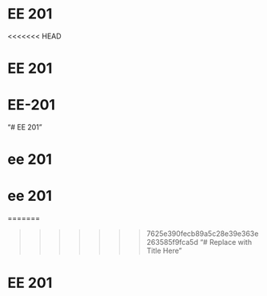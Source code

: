 # EE 201
<<<<<<< HEAD
# EE 201
# EE-201
“# EE 201”
# ee 201
# ee 201
=======
>>>>>>> 7625e390fecb89a5c28e39e363e263585f9fca5d
“# Replace with Title Here”
# EE 201
